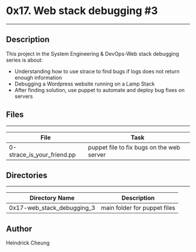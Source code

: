 # 0x17. Web stack debugging #3
---
## Description

This project in the System Engineering & DevOps-Web stack debugging series is about:
* Understanding how to use strace to find bugs if logs does not return enough information
* Debugging a Wordpress website running on a Lamp Stack
* After finding solution, use puppet to automate and deploy bug fixes on servers

## Files
---
File|Task
---|---
0-strace_is_your_friend.pp | puppet file to fix bugs on the web server

## Directories
---
Directory Name | Description
---|---
0x17-web_stack_debugging_3 | main folder for puppet files

## Author
Heindrick Cheung